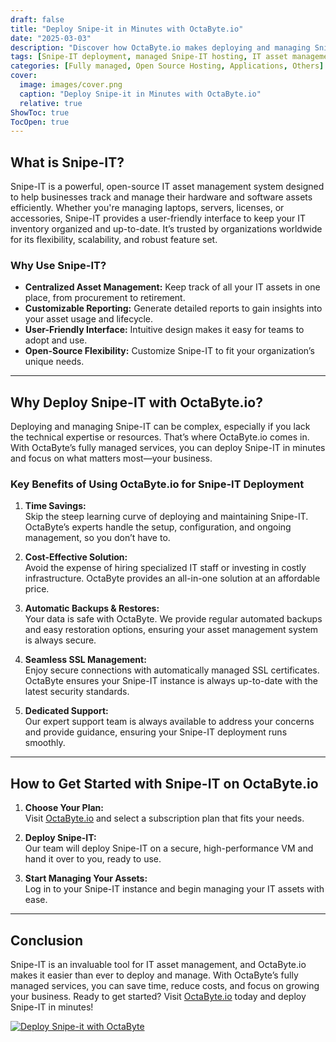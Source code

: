 ```yaml
---
draft: false
title: "Deploy Snipe-it in Minutes with OctaByte.io"
date: "2025-03-03"
description: "Discover how OctaByte.io makes deploying and managing Snipe-IT, the leading open-source IT asset management solution, effortless. Save time, reduce costs, and enjoy fully managed services with automatic backups, SSL management, and expert support."
tags: [Snipe-IT deployment, managed Snipe-IT hosting, IT asset management, open-source software hosting, OctaByte, Snipe-IT benefits, managed IT services, automated backups, SSL management, cost-effective IT solutions]
categories: [Fully managed, Open Source Hosting, Applications, Others]
cover:
  image: images/cover.png
  caption: "Deploy Snipe-it in Minutes with OctaByte.io"
  relative: true
ShowToc: true
TocOpen: true
---
```



## What is Snipe-IT?

Snipe-IT is a powerful, open-source IT asset management system designed to help businesses track and manage their hardware and software assets efficiently. Whether you're managing laptops, servers, licenses, or accessories, Snipe-IT provides a user-friendly interface to keep your IT inventory organized and up-to-date. It’s trusted by organizations worldwide for its flexibility, scalability, and robust feature set.

### Why Use Snipe-IT?

- **Centralized Asset Management:** Keep track of all your IT assets in one place, from procurement to retirement.
- **Customizable Reporting:** Generate detailed reports to gain insights into your asset usage and lifecycle.
- **User-Friendly Interface:** Intuitive design makes it easy for teams to adopt and use.
- **Open-Source Flexibility:** Customize Snipe-IT to fit your organization’s unique needs.

---

## Why Deploy Snipe-IT with OctaByte.io?

Deploying and managing Snipe-IT can be complex, especially if you lack the technical expertise or resources. That’s where OctaByte.io comes in. With OctaByte’s fully managed services, you can deploy Snipe-IT in minutes and focus on what matters most—your business.

### Key Benefits of Using OctaByte.io for Snipe-IT Deployment

1. **Time Savings:**  
   Skip the steep learning curve of deploying and maintaining Snipe-IT. OctaByte’s experts handle the setup, configuration, and ongoing management, so you don’t have to.

2. **Cost-Effective Solution:**  
   Avoid the expense of hiring specialized IT staff or investing in costly infrastructure. OctaByte provides an all-in-one solution at an affordable price.

3. **Automatic Backups & Restores:**  
   Your data is safe with OctaByte. We provide regular automated backups and easy restoration options, ensuring your asset management system is always secure.

4. **Seamless SSL Management:**  
   Enjoy secure connections with automatically managed SSL certificates. OctaByte ensures your Snipe-IT instance is always up-to-date with the latest security standards.

5. **Dedicated Support:**  
   Our expert support team is always available to address your concerns and provide guidance, ensuring your Snipe-IT deployment runs smoothly.

---

## How to Get Started with Snipe-IT on OctaByte.io

1. **Choose Your Plan:**  
   Visit [OctaByte.io](https://octabyte.io) and select a subscription plan that fits your needs.

2. **Deploy Snipe-IT:**  
   Our team will deploy Snipe-IT on a secure, high-performance VM and hand it over to you, ready to use.

3. **Start Managing Your Assets:**  
   Log in to your Snipe-IT instance and begin managing your IT assets with ease.

---

## Conclusion

Snipe-IT is an invaluable tool for IT asset management, and OctaByte.io makes it easier than ever to deploy and manage. With OctaByte’s fully managed services, you can save time, reduce costs, and focus on growing your business. Ready to get started? Visit [OctaByte.io](https://octabyte.io) today and deploy Snipe-IT in minutes!

[![Deploy Snipe-it with OctaByte](/images/deploy-on-octabyte.png)](https://octabyte.io/fully-managed-open-source-services/applications/others/snipe-it)